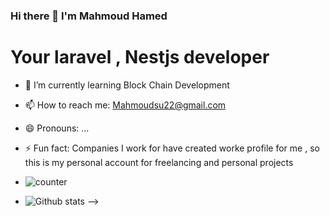 ### Hi there 👋 I'm Mahmoud Hamed 
# Your laravel , Nestjs developer 



- 🌱 I’m currently learning Block Chain Development

- 📫 How to reach me: Mahmoudsu22@gmail.com
- 😄 Pronouns: ...
- ⚡ Fun fact: Companies I work for have created worke profile for me , so this is my personal account for freelancing and personal projects 
- ![counter](https://ena7fbetz4jjo2a.m.pipedream.net)
- ![Github stats](https://github-readme-stats.vercel.app/api?username=mrbeastmahmoud)
-->
